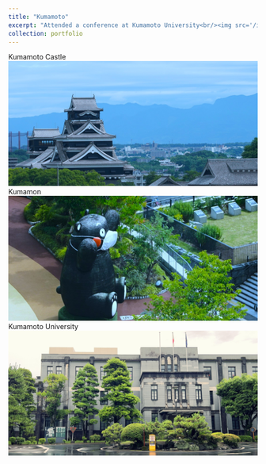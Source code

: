 ```yaml
---
title: "Kumamoto"
excerpt: "Attended a conference at Kumamoto University<br/><img src='/images/sp005.JPG'>" 
collection: portfolio
---
```


Kumamoto Castle<br/><img src='/images/sp004.JPG'>
Kumamon<br/><img src='/images/sp005.JPG'>
Kumamoto University<br/><img src='/images/sp006.JPG'>
